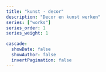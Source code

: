 ```yaml
---
title: "kunst · decor"
description: "Decor en kunst werken"
series: ["works"]
series_order: 1
series_weight: 1

cascade:
  showDate: false
  showAuthor: false
  invertPagination: false
---
```


